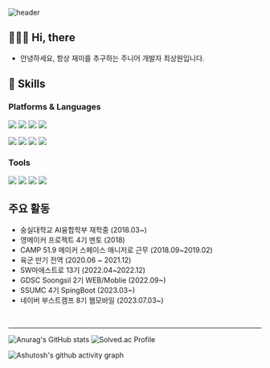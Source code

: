 ![header](https://capsule-render.vercel.app/api?type=cylinder&color=E9B3C8&text=ChoiSangwon's&fontAlignY=45&fontSize=40&fontColor=FFFFFF&height=150&animation=blinking&desc=github&descSize=35&descAlignY=70)


## 🧑🏻‍💻 Hi, there
- 안녕하세요, 항상 재미를 추구하는 주니어 개발자 최상원입니다.

## 💪 Skills
### Platforms & Languages
<p>
  <img src="https://img.shields.io/badge/html5-E34F26?style=for-the-badge&logo=html5&logoColor=white"> 
  <img src="https://img.shields.io/badge/JypeScript-F7DF1E?style=for-the-badge&logo=JavaScript&logoColor=white"/>
  <img src="https://img.shields.io/badge/TypeScript-3178C6?style=for-the-badge&logo=TypeScript&logoColor=white"/>
  <img src="https://img.shields.io/badge/css-1572B6?style=for-the-badge&logo=css3&logoColor=white"> 
</p>
<p>

  <img src="https://img.shields.io/badge/c++-00599C?style=for-the-badge&logo=c%2B%2B&logoColor=white">
  <img src="https://img.shields.io/badge/python-3776AB?style=for-the-badge&logo=python&logoColor=white"> 
  <img src="https://img.shields.io/badge/Flutter-02569B?style=for-the-badge&logo=Flutter&logoColor=white"/>
  <img src="https://img.shields.io/badge/React-61DAFB?style=for-the-badge&logo=React&logoColor=black"/>
</p>

### Tools

<p>
  <img src="https://img.shields.io/badge/aws-232F3E?style=for-the-badge&logo=amazonaws&logoColor=white">
  <img src="https://img.shields.io/badge/firebase-FFCA28?style=for-the-badge&logo=firebase&logoColor=white">
  <img src="https://img.shields.io/badge/github-181717?style=for-the-badge&logo=github&logoColor=white">
  <img src="https://img.shields.io/badge/gitlab-FC6D26?style=for-the-badge&logo=gitlab&logoColor=white">
</p>

## 주요 활동
- 숭실대학교 AI융합학부 재학중 (2018.03~)
- 영메이커 프로젝트 4기 멘토 (2018)
- CAMP 51.9 메이커 스페이스 매니저로 근무 (2018.09~2019.02)
- 육군 만기 전역 (2020.06 ~ 2021.12)
- SW마에스트로 13기 (2022.04~2022.12)
- GDSC Soongsil 2기 WEB/Moblie (2022.09~)
- SSUMC 4기 SpingBoot (2023.03~)
- 네이버 부스트캠프 8기 웹모바일 (2023.07.03~)

<br/>

-----



![Anurag's GitHub stats](https://github-readme-stats.vercel.app/api?username=ChoiSangwon&show_icons=true&theme=radical)
![Solved.ac Profile](http://mazassumnida.wtf/api/v2/generate_badge?boj=fdsa200)

 
![Ashutosh's github activity graph](https://github-readme-activity-graph.vercel.app/graph?username=ChoiSangwon&theme=react)

<!--
**ChoiSangwon/ChoiSangwon** is a ✨ _special_ ✨ repository because its `README.md` (this file) appears on your GitHub profile.

Here are some ideas to get you started:

- 🔭 I’m currently working on ...
- 🌱 I’m currently learning ...
- 👯 I’m looking to collaborate on ...
- 🤔 I’m looking for help with ...
- 💬 Ask me about ...
- 📫 How to reach me: ...
- 😄 Pronouns: ...
- ⚡ Fun fact: ...
-->
